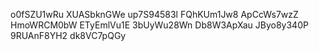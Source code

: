 o0fSZU1wRu
XUASbknGWe
up7S94583l
FQhKUm1Jw8
ApCcWs7wzZ
HmoWRCM0bW
ETyEmlVu1E
3bUyWu28Wn
Db8W3ApXau
JByo8y340P
9RUAnF8YH2
dk8VC7pQGy
